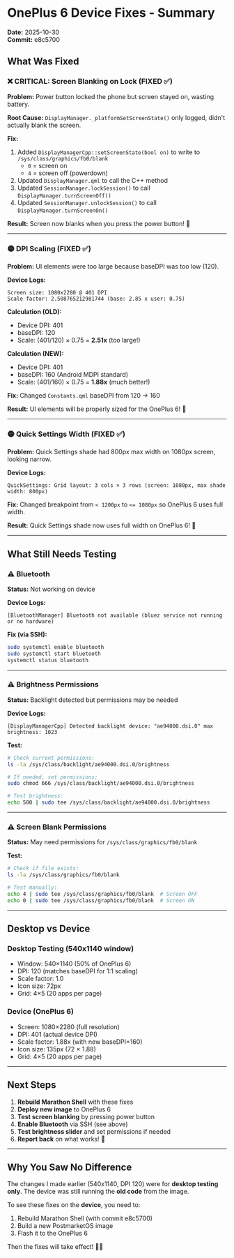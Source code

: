 # OnePlus 6 Device Fixes - Summary

**Date:** 2025-10-30  
**Commit:** e8c5700

## What Was Fixed

### ❌ CRITICAL: Screen Blanking on Lock (FIXED ✅)

**Problem:** Power button locked the phone but screen stayed on, wasting battery.

**Root Cause:** `DisplayManager._platformSetScreenState()` only logged, didn't actually blank the screen.

**Fix:**
1. Added `DisplayManagerCpp::setScreenState(bool on)` to write to `/sys/class/graphics/fb0/blank`
   - `0` = screen on
   - `4` = screen off (powerdown)
2. Updated `DisplayManager.qml` to call the C++ method
3. Updated `SessionManager.lockSession()` to call `DisplayManager.turnScreenOff()`
4. Updated `SessionManager.unlockSession()` to call `DisplayManager.turnScreenOn()`

**Result:** Screen now blanks when you press the power button! 🎉

---

### 🟡 DPI Scaling (FIXED ✅)

**Problem:** UI elements were too large because baseDPI was too low (120).

**Device Logs:**
```
Screen size: 1080x2280 @ 401 DPI
Scale factor: 2.508765212981744 (base: 2.85 x user: 0.75)
```

**Calculation (OLD):**
- Device DPI: 401
- baseDPI: 120
- Scale: (401/120) × 0.75 = **2.51x** (too large!)

**Calculation (NEW):**
- Device DPI: 401
- baseDPI: 160 (Android MDPI standard)
- Scale: (401/160) × 0.75 = **1.88x** (much better!)

**Fix:** Changed `Constants.qml` baseDPI from 120 → 160

**Result:** UI elements will be properly sized for the OnePlus 6! 📱

---

### 🟡 Quick Settings Width (FIXED ✅)

**Problem:** Quick Settings shade had 800px max width on 1080px screen, looking narrow.

**Device Logs:**
```
QuickSettings: Grid layout: 3 cols × 3 rows (screen: 1080px, max shade width: 800px)
```

**Fix:** Changed breakpoint from `< 1200px` to `<= 1080px` so OnePlus 6 uses full width.

**Result:** Quick Settings shade now uses full width on OnePlus 6! 🎨

---

## What Still Needs Testing

### ⚠️ Bluetooth

**Status:** Not working on device

**Device Logs:**
```
[BluetoothManager] Bluetooth not available (bluez service not running or no hardware)
```

**Fix (via SSH):**
```bash
sudo systemctl enable bluetooth
sudo systemctl start bluetooth
systemctl status bluetooth
```

---

### ⚠️ Brightness Permissions

**Status:** Backlight detected but permissions may be needed

**Device Logs:**
```
[DisplayManagerCpp] Detected backlight device: "ae94000.dsi.0" max brightness: 1023
```

**Test:**
```bash
# Check current permissions:
ls -la /sys/class/backlight/ae94000.dsi.0/brightness

# If needed, set permissions:
sudo chmod 666 /sys/class/backlight/ae94000.dsi.0/brightness

# Test brightness:
echo 500 | sudo tee /sys/class/backlight/ae94000.dsi.0/brightness
```

---

### ⚠️ Screen Blank Permissions

**Status:** May need permissions for `/sys/class/graphics/fb0/blank`

**Test:**
```bash
# Check if file exists:
ls -la /sys/class/graphics/fb0/blank

# Test manually:
echo 4 | sudo tee /sys/class/graphics/fb0/blank  # Screen OFF
echo 0 | sudo tee /sys/class/graphics/fb0/blank  # Screen ON
```

---

## Desktop vs Device

### Desktop Testing (540x1140 window)
- Window: 540×1140 (50% of OnePlus 6)
- DPI: 120 (matches baseDPI for 1:1 scaling)
- Scale factor: 1.0
- Icon size: 72px
- Grid: 4×5 (20 apps per page)

### Device (OnePlus 6)
- Screen: 1080×2280 (full resolution)
- DPI: 401 (actual device DPI)
- Scale factor: 1.88x (with new baseDPI=160)
- Icon size: 135px (72 × 1.88)
- Grid: 4×5 (20 apps per page)

---

## Next Steps

1. **Rebuild Marathon Shell** with these fixes
2. **Deploy new image** to OnePlus 6
3. **Test screen blanking** by pressing power button
4. **Enable Bluetooth** via SSH (see above)
5. **Test brightness slider** and set permissions if needed
6. **Report back** on what works! 🚀

---

## Why You Saw No Difference

The changes I made earlier (540x1140, DPI 120) were for **desktop testing only**. The device was still running the **old code** from the image.

To see these fixes on the **device**, you need to:
1. Rebuild Marathon Shell (with commit e8c5700)
2. Build a new PostmarketOS image
3. Flash it to the OnePlus 6

Then the fixes will take effect! 📱✨


